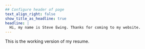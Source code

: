 ```yaml
---
## Configure header of page
text_align_right: false
show_title_as_headline: true
headline: |
  Hi, my name is Steve Ewing. Thanks for coming to my website.
---
```


<!-- this is a subheadline -->
This is the working version of my resume.

